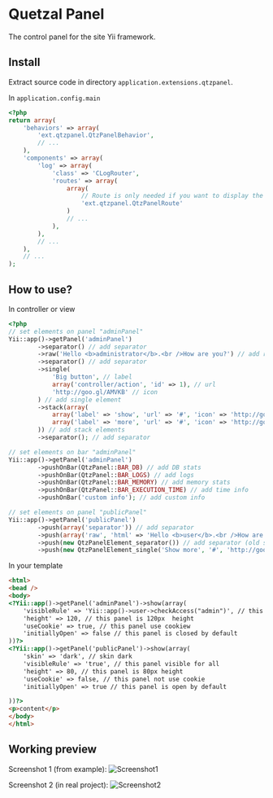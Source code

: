 Quetzal Panel
=============

The control panel for the site Yii framework.

Install
-------

Extract source code in directory `application.extensions.qtzpanel`.

In `application.config.main`

```php
<?php
return array(
	'behaviors' => array(
		'ext.qtzpanel.QtzPanelBehavior',
		// ...
	),
	'components' => array(
		'log' => array(
			'class' => 'CLogRouter',
			'routes' => array(
				array(
					// Route is only needed if you want to display the logging on the bar.
					'ext.qtzpanel.QtzPanelRoute'
				)
				// ...
			),
		),
		// ...
	),
	// ...
);
```

How to use?
-----------

In controller or view

```php
<?php
// set elements on panel "adminPanel"
Yii::app()->getPanel('adminPanel')
		->separator() // add separator
		->raw('Hello <b>administrator</b>.<br />How are you?') // add raw text
		->separator() // add separator
		->single(
			'Big button', // label
			array('controller/action', 'id' => 1), // url
			'http://goo.gl/AMVKB' // icon
		) // add single element
		->stack(array(
			array('label' => 'show', 'url' => '#', 'icon' => 'http://goo.gl/Wkvb3'),
			array('label' => 'more', 'url' => '#', 'icon' => 'http://goo.gl/6F5Ar'),
		)) // add stack elements
		->separator(); // add separator

// set elements on bar "adminPanel"
Yii::app()->getPanel('adminPanel')
		->pushOnBar(QtzPanel::BAR_DB) // add DB stats
		->pushOnBar(QtzPanel::BAR_LOGS) // add logs
		->pushOnBar(QtzPanel::BAR_MEMORY) // add memory stats
		->pushOnBar(QtzPanel::BAR_EXECUTION_TIME) // add time info
		->pushOnBar('custom info'); // add custom info

// set elements on panel "publicPanel"
Yii::app()->getPanel('publicPanel')
		->push(array('separator')) // add separator
		->push(array('raw', 'html' => 'Hello <b>user</b>.<br />How are you?')) // add raw text
		->push(new QtzPanelElement_separator()) // add separator (old school)
		->push(new QtzPanelElement_single('Show more', '#', 'http://goo.gl/t7EEQ')); // add single element (old school)
```

In your template

```html
<html>
<bead />
<body>
<?Yii::app()->getPanel('adminPanel')->show(array(
	'visibleRule' => 'Yii::app()->user->checkAccess("admin")', // this panel visible only admin
	'height' => 120, // this panel is 120px  height
	'useCookie' => true, // this panel use cookiew
	'initiallyOpen' => false // this panel is closed by default
))?>
<?Yii::app()->getPanel('publicPanel')->show(array(
	'skin' => 'dark', // skin dark
	'visibleRule' => 'true', // this panel visible for all
	'height' => 80, // this panel is 80px height
	'useCookie' => false, // this panel not use cookie
	'initiallyOpen' => true // this panel is open by default

))?>
<p>content</p>
</body>
</html>
```

Working preview
-----------

Screenshot 1 (from example):
<img src="http://farm8.staticflickr.com/7144/6807213489_bb44299fb0_b.jpg" alt="Screenshot1" />

Screenshot 2 (in real project):
<img src="http://farm8.staticflickr.com/7154/6800627199_386737ebbc_b.jpg" alt="Screenshot2" />

